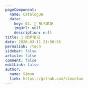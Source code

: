 ```yaml
---
pageComponent:
  name: Catalogue
  data:
    key: 02. 🧰 技术笔记
    imgUrl: null
    description: null
title: 🧰 技术笔记
date: 2020-03-11 21:50:55
permalink: /tech
sidebar: false
article: false
comment: false
editLink: false
author:
  name: Simon
  link: https://github.com/simon1uo
---
```

